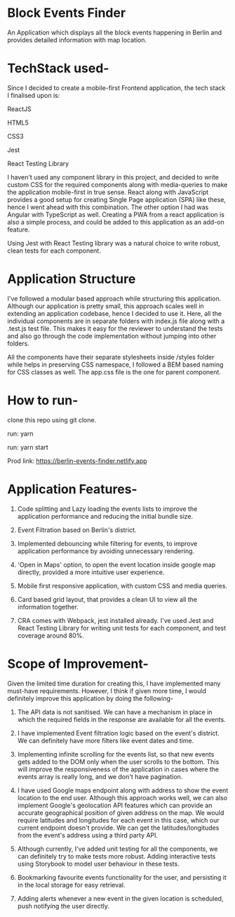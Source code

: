# Block Events Finder





An Application  which displays all the block events happening in Berlin and provides detailed information with map location.



# TechStack used-



Since I decided to create a mobile-first Frontend application, the tech stack I finalised upon is:



ReactJS

HTML5

CSS3

Jest

React Testing Library



I haven't used any component library in this project, and decided to write custom CSS for the required components along with media-queries to make the application mobile-first in true sense. React along with JavaScript provides a good setup for creating Single Page application (SPA) like these, hence I went ahead with this combination. The other option I had was Angular with TypeScript as well. Creating a PWA from a react application is also a simple process, and could be added to this application as an add-on feature.

Using Jest with React Testing library was a natural choice to write robust, clean tests for each component.



# Application Structure



I've followed a modular based approach while structuring this application. Although our application is pretty small, this approach scales well in extending an application codebase, hence I decided to use it. Here, all the individual components are in separate folders with index.js file along with a .test.js test file. This makes it easy for the reviewer to understand the tests and also go through the code implementation without jumping into other folders.



All the components have their separate stylesheets inside /styles folder while helps in preserving CSS namespace, I followed a BEM based naming for CSS classes as well. The app.css file is the one for parent component.





# How to run-



clone this repo using git clone.

run: yarn

run: yarn start



Prod link:  https://berlin-events-finder.netlify.app



# Application Features-



1. Code splitting and Lazy loading the events lists to improve the application performance and reducing the initial bundle size.

2. Event Filtration based on Berlin's district.

3. Implemented debouncing while filtering for events, to improve application performance by avoiding unnecessary rendering.

4. 'Open in Maps' option, to open the event location inside google map directly, provided a more intuitive user experience.

5. Mobile first responsive application, with custom CSS and media queries.

6. Card based grid layout, that provides a clean UI to view all the information together.

7. CRA comes with Webpack, jest installed already. I've used Jest and React Testing Library for writing unit tests for each component, and test coverage around 80%.



# Scope of Improvement-



Given the limited time duration for creating this, I have implemented many must-have requirements. However, I think if given more time, I would definitely improve this application by doing the following-



1. The API data is not sanitised. We can have a mechanism in place in which the required fields in the response are available for all the events.

2. I have implemented Event filtration logic based on the event's district. We can definitely have more filters like event dates and time.

3. Implementing infinite scrolling for the events list, so that new events gets added to the DOM only when the user scrolls to the bottom. This will improve the responsiveness of the application in cases where the events array is really long, and we don't have pagination.

4. I have used Google maps endpoint along with address to show the event location to the end user. Although this approach works well, we can also implement Google's geolocation API features which can provide an accurate geographical position of given address on the map. We would require latitudes and longitudes for each event in this case, which our current endpoint doesn't provide. We can get the latitudes/longitudes from the event's address using a third party API.

5. Although currently, I've added unit testing for all the components, we can definitely try to make tests more robust. Adding interactive tests using Storybook to model user behaviour in these tests.

6. Bookmarking favourite events functionality for the user, and persisting it in the local storage for easy retrieval.

7. Adding alerts whenever a new event in the given location is scheduled, push notifying the user directly.


